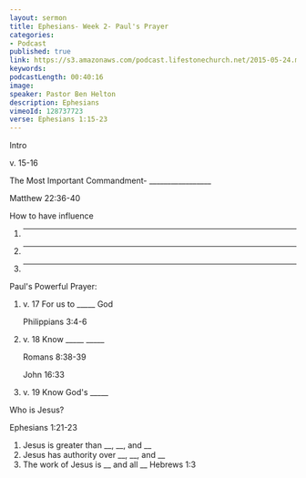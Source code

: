 ```yaml
---
layout: sermon
title: Ephesians- Week 2- Paul's Prayer
categories:
- Podcast
published: true
link: https://s3.amazonaws.com/podcast.lifestonechurch.net/2015-05-24.mp3
keywords:
podcastLength: 00:40:16
image:
speaker: Pastor Ben Helton
description: Ephesians
vimeoId: 128737723
verse: Ephesians 1:15-23
---
```


Intro

v. 15-16

The Most Important Commandment- _________________

Matthew 22:36-40

How to have influence

1. ______
1. ______
1. ______

Paul's Powerful Prayer:

1. v. 17 For us to _____ God

    Philippians 3:4-6

1. v. 18 Know _____ _____

    Romans 8:38-39

    John 16:33

1. v. 19 Know God's _____

Who is Jesus?

Ephesians 1:21-23

1. Jesus is greater than __, __, and __
1. Jesus has authority over __, __, and __
1. The work of Jesus is __ and all __
  Hebrews 1:3
